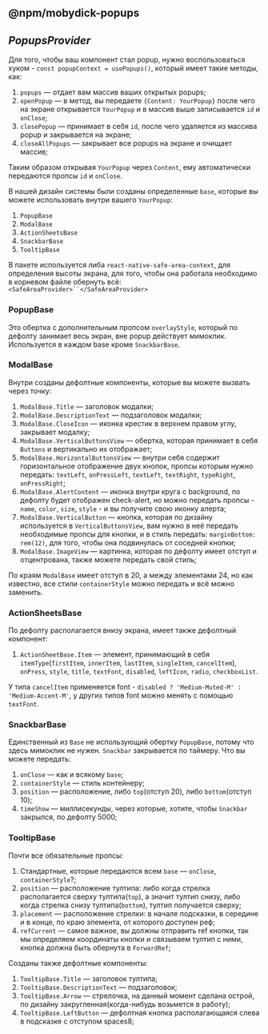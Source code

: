 ## @npm/mobydick-popups

## ***PopupsProvider***

Для того, чтобы ваш компонент стал popup, нужно воспользоваться хуком - `const popupContext = usePopups()`, который имеет такие методы, как:

1. `popups` — отдает вам массив ваших открытых popups;
2. `openPopup` — в метод, вы передаете `{Content: YourPopup}` после чего на экране открывается `YourPopup` и в массив выше записывается `id` и `onClose`;
3. `closePopup` — принимает в себя `id`, после чего удаляется из массива popup и закрывается на экране; 
4. `closeAllPopups` — закрывает все popups на экране и очищает массив;

Таким образом открывая `YourPopup` через `Content`, ему автоматически передаются пропсы `id` и `onClose`.

В нашей дизайн системы были созданы определенные `base`, которые вы можете использовать внутри вашего `YourPopup`:
1. `PopupBase`
2. `ModalBase`
3. `ActionSheetsBase`
4. `SnackbarBase`
5. `TooltipBase`

В пакете используется либа `react-native-safe-area-context`, для определения высоты экрана, для того, чтобы она работала необходимо в корневом файле обернуть всё: `<SafeAreaProvider>``</SafeAreaProvider>`

### **PopupBase**
Это обертка с дополнительным пропсом `overlayStyle`, который по дефолту занимает весь экран, вне popup действует мимоклик. Используется в каждом base кроме `SnackbarBase`. 

### **ModalBase**
Внутри созданы дефолтные компоненты, которые вы можете вызвать через точку:
1. `ModalBase.Title` — заголовок модалки;
2. `ModalBase.DescriptionText` — подзаголовок модалки;
3. `ModalBase.CloseIcon` — иконка крестик в верхнем правом углу, закрывает модалку;
4. `ModalBase.VerticalButtonsView` — обертка, которая принимает в себя `Buttons` и вертикально их отображает;
5. `ModalBase.HorizontalButtonsView` — внутри себя содержит горизонтальное отображение двух кнопок, пропсы которым нужно передать: `textLeft`, `onPressLeft`, `textLeft`, `textRight`, `typeRight`, `onPressRight`;
6. `ModalBase.AlertContent` — иконка внутри круга с background, по дефолту будет отображен check-alert, но можно передать пропсы - `name`, `color`, `size`, `style` - и вы получите свою иконку алерта;
7. `ModalBase.VerticalButton` — кнопка, которая по дизайну используется в `VerticalButtonsView`, вам нужно в неё передать необходимые пропсы для кнопки, и в стиль передать: `marginBottom: rem(12)`, для того, чтобы она подвинулась от соседней кнопки;
8. `ModalBase.ImageView` — картинка, которая по дефолту имеет отступ и отцентрована, также можете передать свой стиль;

По краям `ModalBase` имеет отступ в 20, а между элементами 24, но как известно, все стили `containerStyle` можно передать и всё можно заменить.

### **ActionSheetsBase**
По дефолту располагается внизу экрана, имеет также дефолтный компонент:
1. `ActionSheetBase.Item` — элемент, принимающий в себя `itemType`(`firstItem`, `innerItem`, `lastItem`, `singleItem`, `cancelItem`), `onPress`, `style`, `title`, `textFont`, `disabled`, `leftIcon`, `radio`, `checkboxList`. 

У типа `cancelItem` применяется font - `disabled ? 'Medium-Muted-M' : 'Medium-Accent-M'`, у других типов font можно менять с помощью `textFont`.


### **SnackbarBase**
Единственный из `Base` не использующий обертку `PopupBase`, потому что здесь мимоклик не нужен. `Snackbar` закрывается по таймеру.
Что вы можете передать:
1. `onClose` — как и всякому `base`;
2. `containerStyle` — стиль контейнеру;
3. `position` — расположение, либо `top`(отступ 20), либо `bottom`(отступ 10);
4. `timeShow` — миллисекунды, через которые, хотите, чтобы `Snackbar` закрылся, по дефолту 5000;

### **TooltipBase**

Почти все обязательные пропсы:
1. Стандартные, которые передаются всем `base` — `onClose`, `containerStyle`?;
2. `position` — расположение тултипа: либо когда стрелка располагается сверху тултипа(`top`), а значит тултип снизу, либо когда стрелка снизу тултипа(`bottom`), тултип получается сверху;
3. `placement` — расположение стрелки: в начале подсказки, в середине и в конце, по краю элемента, от которого доступен реф;
4. `refCurrent` — самое важное, вы должны отправить ref кнопки, так мы определяем координаты кнопки и связываем тултип с ними, кнопка должна быть обернута в `ForwardRef`;

Созданы также дефолтные компоненты:
1. `TooltipBase.Title` — заголовок тултипа;
2. `TooltipBase.DescriptionText` — подзаголовок;
3. `TooltipBase.Arrow` — стрелочка, на данный момент сделана острой, по дизайну закругленная(когда-нибудь возьмется в работу);
4. `TooltipBase.LeftButton` — дефолтная кнопка располагающаяся слева в подсказке с отступом spaces8;

